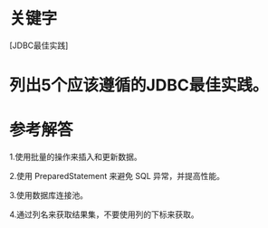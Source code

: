 # 关键字

[JDBC最佳实践]

# 列出5个应该遵循的JDBC最佳实践。

# 参考解答

1.使用批量的操作来插入和更新数据。

2.使用 PreparedStatement 来避免 SQL 异常，并提高性能。

3.使用数据库连接池。

4.通过列名来获取结果集，不要使用列的下标来获取。




